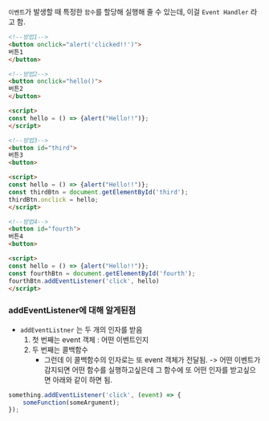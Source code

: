 
`이벤트`가 발생할 때 특정한 `함수`를 할당해 실행해 줄 수 있는데, 이걸 `Event Handler` 라고 함.

```html title:"Event Handler 할당 방법 1"
<!--방법1-->
<button onclick="alert('clicked!!')">
버튼1
</button>
```

```html title:"Event Handler 할당 방법 2"
<!--방법2-->
<button onclick="hello()">
버튼2
</button>

<script>
const hello = () => {alert("Hello!!")};
</script>
```

```html title:"Event Handler 할당 방법 3"
<!--방법3-->
<button id="third">
버튼3
<button>

<script>
const hello = () => {alert("Hello!!")};
const thirdBtn = document.getElementById('third');
thirdBtn.onclick = hello;
</script>
```

```html title:"Event Handler 할당 방법 4"
<!--방법4-->
<button id="fourth">
버튼4
<button>

<script>
const hello = () => {alert("Hello!!")};
const fourthBtn = document.getElementById('fourth');
fourthBtn.addEventListener('click', hello)
</script>
```

### addEventListener에 대해 알게된점

- `addEventListner` 는 두 개의 인자를 받음
	1) 첫 번째는 event 객체 : 어떤 이벤트인지 
	2) 두 번째는 콜백함수
		- 그런데 이 콜백함수의 인자로는 또 event 객체가 전달됨.
			-> 어떤 이벤트가 감지되면 어떤 함수를 실행하고싶은데 그 함수에 또 어떤 인자를 받고싶으면 아래와 같이 하면 됨.

```js
something.addEventListener('click', (event) => {
	someFunction(someArgument);
});
```
